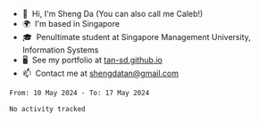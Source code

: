 <!---
tan-sd/tan-sd is a ✨ special ✨ repository because its `README.md` (this file) appears on your GitHub profile.
You can click the Preview link to take a look at your changes.
--->
- 👋  Hi, I'm Sheng Da (You can also call me Caleb!)
- 🌍  I'm based in Singapore
- 🎓  Penultimate student at Singapore Management University, Information Systems
- 🖥️  See my portfolio at [tan-sd.github.io](https://tan-sd.github.io/)
- 📫  Contact me at [shengdatan@gmail.com](mailto:shengdatan@gmail.com)

<!--START_SECTION:waka-->

```txt
From: 10 May 2024 - To: 17 May 2024

No activity tracked
```

<!--END_SECTION:waka-->
